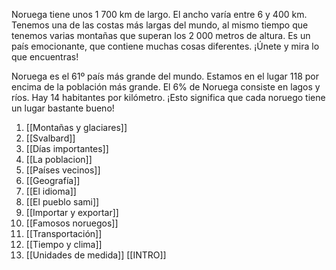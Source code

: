 Noruega tiene unos 1 700 km de largo. El ancho varía entre 6 y 400 km. Tenemos una de las costas más largas del mundo, al mismo tiempo que tenemos varias montañas que superan los 2 000 metros de altura. Es un país emocionante, que contiene muchas cosas diferentes. ¡Únete y mira lo que encuentras!

Noruega es el 61º país más grande del mundo. Estamos en el lugar 118 por encima de la población más grande. El 6% de Noruega consiste en lagos y ríos. Hay 14 habitantes por kilómetro. ¡Esto significa que cada noruego tiene un lugar bastante bueno!

1. [[Montañas y glaciares]]
2. [[Svalbard]]
3. [[Días importantes]]
5. [[La poblacion]]
6. [[Países vecinos]]
7. [[Geografía]]
8. [[El idioma]]
9. [[El pueblo sami]]
10. [[Importar y exportar]]
11. [[Famosos noruegos]]
12. [[Transportación]]
13. [[Tiempo y clima]]
14. [[Unidades de medida]]
[[INTRO]]